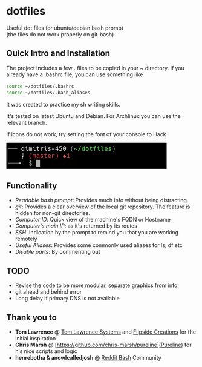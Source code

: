 
# dotfiles
Useful dot files for ubuntu/debian bash prompt  
(the files do not work properly on git-bash)

## Quick Intro and Installation
The project includes a few . files to be copied in your ~ directory. 
If you already have a .bashrc file, you can use something like

``` bash
source ~/dotfiles/.bashrc
source ~/dotfiles/.bash_aliases
```

It was created to practice my sh writing skills. 

It's tested on latest Ubuntu and Debian. For Archlinux you can use the relevant branch.

If icons do not work, try setting the font of your console to Hack

![Preview](images/dotfiles.png)

## Functionality
- *Readable bash prompt*: Provides much info without being distracting
- *git*: Provides a clear overview of the local git repository. The feature is hidden for non-git directories.
- *Computer ID*: Quick view of the machine's FQDN or Hostname
- *Computer's main IP*: as it's returned by its routes
- *SSH*: Indication by the prompt to remind you that you are working remotely
- *Useful Aliases*: Provides some commonly used aliases for ls, df etc
- *Disable parts*: By commenting out

## TODO
- Revise the code to be more modular, separate graphics from info
- git ahead and behind error
- Long delay if primary DNS is not available

## Thank you to
- **Tom Lawrence** @ [Tom Lawrence Systems](https://www.lawrencesystems.com/my-customized-bash-terminal-shell-setup/)
  and [Flipside Creations](https://github.com/flipsidecreations/dotfiles) for the initial inspiration
- **Chris Marsh** @ [https://github.com/chris-marsh/pureline](Pureline) for his nice scripts and logic
- **henrebotha & anowlcalledjosh** @ [Reddit Bash](https://www.reddit.com/r/bash/comments/d3m7bt/issue_with_custom_bashrc_file_and_history) Community

